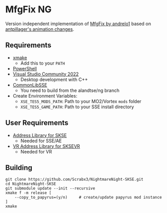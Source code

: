 # MfgFix NG
Version independent implementation of [MfgFix by andrelo1](https://github.com/andrelo1/mfgfix) based on [antpillager's animation changes](https://github.com/antpillager/mfgfix). 

## Requirements
* [xmake](https://xmake.io/#/)
	* Add this to your `PATH`
* [PowerShell](https://github.com/PowerShell/PowerShell/releases/latest)
* [Visual Studio Community 2022](https://visualstudio.microsoft.com/)
	* Desktop development with C++
* [CommonLibSSE](https://github.com/alandtse/CommonLibVR/tree/ng)
	* You need to build from the alandtse/ng branch
* Create Environment Variables:
  * `XSE_TES5_MODS_PATH`: Path to your MO2/Vortex `mods` folder
  * `XSE_TES5_GAME_PATH`: Path to your SSE install directory

## User Requirements
- [Address Library for SKSE](https://www.nexusmods.com/skyrimspecialedition/mods/32444)
  - Needed for SSE/AE
- [VR Address Library for SKSEVR](https://www.nexusmods.com/skyrimspecialedition/mods/58101)
  - Needed for VR

## Building
```
git clone https://github.com/Scrabx3/NightmareNight-SKSE.git
cd NightmareNight-SKSE
git submodule update --init --recursive
xmake f -m release [
	--copy_to_papyrus=(y/n)		# create/update papyrus mod instance
]
xmake
```
